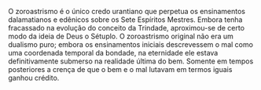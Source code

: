 ﻿O zoroastrismo é o único credo urantiano que perpetua os ensinamentos dalamatianos e edênicos sobre os Sete Espíritos Mestres. Embora tenha fracassado na evolução do conceito da Trindade, aproximou-se de certo modo da ideia de Deus o Sétuplo. O zoroastrismo original não era um dualismo puro; embora os ensinamentos iniciais descrevessem o mal como uma coordenada temporal da bondade, na eternidade ele estava definitivamente submerso na realidade última do bem. Somente em tempos posteriores a crença de que o bem e o mal lutavam em termos iguais ganhou crédito.